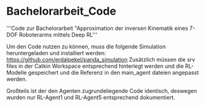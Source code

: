 # Bachelorarbeit_Code
'''Code zur Bachelorarbeit "Approximation der inversen Kinematik eines 7-DOF Roboterarms mittels Deep RL'''

Um den Code nutzen zu können, muss die folgende Simulation heruntergeladen und installiert werden: https://github.com/erdalpekel/panda_simulation
Zusätzlich müssen die srv files in der Catkin Workspace entsprechend hinterlegt werden und die RL-Modelle gespeichert und die Referenz in den main_agent dateien angepasst werden.

Großteils ist der den Agenten zugrundeliegende Code identisch, deswegen wurden nur RL-Agent1 und RL-Agent5 entsprechend dokumentiert.
